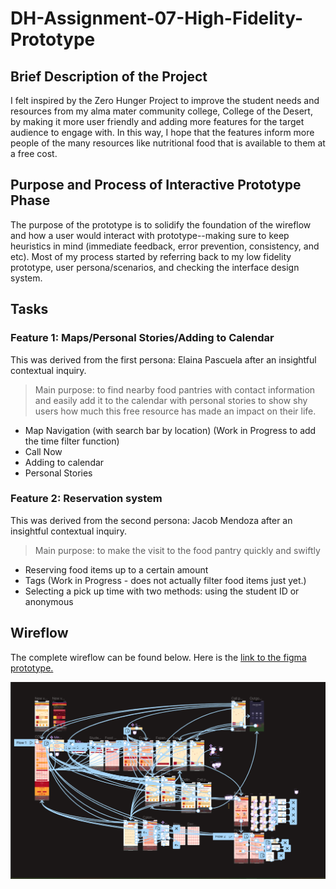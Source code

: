 # DH-Assignment-07-High-Fidelity-Prototype
## Brief Description of the Project
I felt inspired by the Zero Hunger Project to improve the student needs and resources from my alma mater community college, College of the Desert, by making it more user friendly and adding more features for the target audience to engage with. In this way, I hope that the features inform more people of the many resources like nutritional food that is available to them at a free cost.

## Purpose and Process of Interactive Prototype Phase
The purpose of the prototype is to solidify the foundation of the wireflow and how a user would interact with prototype--making sure to keep heuristics in mind (immediate feedback, error prevention, consistency, and etc). Most of my process started by referring back to my low fidelity prototype, user persona/scenarios, and checking the interface design system. 

## Tasks
### Feature 1: Maps/Personal Stories/Adding to Calendar
This was derived from the first persona: Elaina Pascuela after an insightful contextual inquiry. 

> Main purpose: to find nearby food pantries with contact information and easily add it to the calendar with personal stories to show shy users how much this free resource has made an impact on their life.

- Map Navigation (with search bar by location) (Work in Progress to add the time filter function)
- Call Now
- Adding to calendar
- Personal Stories

### Feature 2: Reservation system
This was derived from the second persona: Jacob Mendoza after an insightful contextual inquiry. 
> Main purpose: to make the visit to the food pantry quickly and swiftly
- Reserving food items up to a certain amount
- Tags (Work in Progress - does not actually filter food items just yet.) 
- Selecting a pick up time with two methods: using the student ID or anonymous

## Wireflow 
The complete wireflow can be found below. 
Here is the [link to the figma prototype.](https://www.figma.com/proto/UiufVd4yISDvhUME801EHM/Assignment-7?node-id=1%3A2308&scaling=scale-down&page-id=0%3A1&starting-point-node-id=1%3A2308)

![screen capture of wireflow](https://github.com/sdelaserna/DH-Assignment-07-High-Fidelity-Prototype/blob/main/wireflow%20of%20COD%20prototype.png) 
